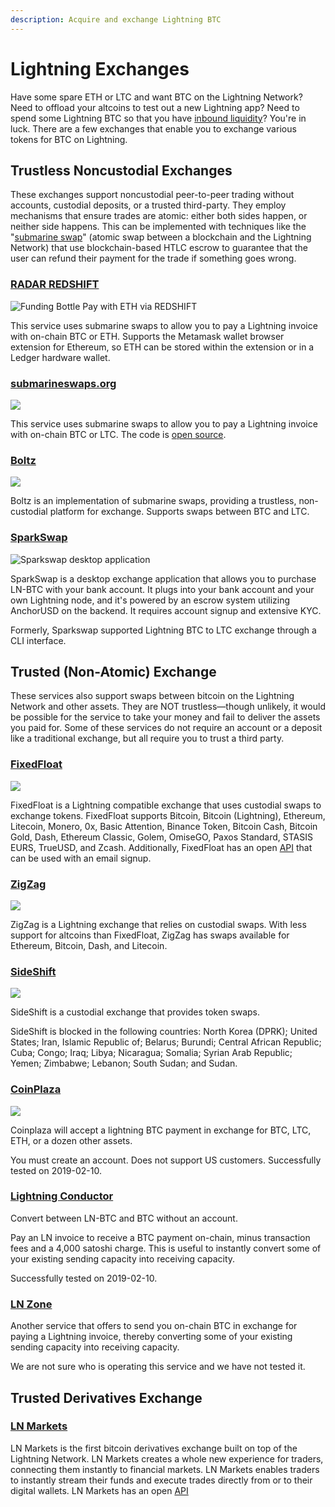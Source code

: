 ```yaml
---
description: Acquire and exchange Lightning BTC
---
```


# Lightning Exchanges

Have some spare ETH or LTC and want BTC on the Lightning Network? Need to offload your altcoins to test out a new Lightning app? Need to spend some Lightning BTC so that you have [inbound liquidity](bootstrapping-liquidity.md)? You're in luck. There are a few exchanges that enable you to exchange various tokens for BTC on Lightning.

## Trustless Noncustodial Exchanges

These exchanges support noncustodial peer-to-peer trading without accounts, custodial deposits, or a trusted third-party.  They employ mechanisms that ensure trades are atomic: either both sides happen, or neither side happens.  This can be implemented with techniques like the "[submarine swap](../tech/research/submarine-swap.md)" \(atomic swap between a blockchain and the Lightning Network\) that use blockchain-based HTLC escrow to guarantee that the user can refund their payment for the trade if something goes wrong.

### [RADAR REDSHIFT](https://redshift.radar.tech/)

![Funding Bottle Pay with ETH via REDSHIFT](../.gitbook/assets/peek-2019-10-30-23-38.gif)

This service uses submarine swaps to allow you to pay a Lightning invoice with on-chain BTC or ETH.  Supports the Metamask wallet browser extension for Ethereum, so ETH can be stored within the extension or in a Ledger hardware wallet.



### [submarineswaps.org](https://submarineswaps.org)

![](../.gitbook/assets/screen-shot-2019-06-19-at-2.25.18-pm.png)

This service uses submarine swaps to allow you to pay a Lightning invoice with on-chain BTC or LTC.  The code is [open source](https://github.com/submarineswaps/).



### [Boltz](https://boltz.exchange/)

![](../.gitbook/assets/screen-shot-2019-06-19-at-2.36.50-pm.png)

Boltz is an implementation of submarine swaps, providing a trustless, non-custodial platform for exchange.  Supports swaps between BTC and LTC.



### [SparkSwap](https://sparkswap.com/)

![Sparkswap desktop application](../.gitbook/assets/photo_2019-12-06_12-38-15.jpg)

SparkSwap is a desktop exchange application that allows you to purchase LN-BTC with your bank account.  It plugs into your bank account and your own Lightning node, and it's powered by an escrow system utilizing AnchorUSD on the backend.  It requires account signup and extensive KYC.

Formerly, Sparkswap supported Lightning BTC to LTC exchange through a CLI interface.

## Trusted \(Non-Atomic\) Exchange

These services also support swaps between bitcoin on the Lightning Network and other assets.  They are NOT trustless—though unlikely, it would be possible for the service to take your money and fail to deliver the assets you paid for.  Some of these services do not require an account or a deposit like a traditional exchange, but all require you to trust a third party.

### [FixedFloat](https://fixedfloat.com/)

![](../.gitbook/assets/screen-shot-2019-06-13-at-2.38.11-pm.png)

FixedFloat is a Lightning compatible exchange that uses custodial swaps to exchange tokens. FixedFloat supports Bitcoin, Bitcoin \(Lightning\), Ethereum, Litecoin, Monero, 0x, Basic Attention, Binance Token, Bitcoin Cash, Bitcoin Gold, Dash, Ethereum Classic, Golem, OmiseGO, Paxos Standard, STASIS EURS, TrueUSD, and Zcash. Additionally, FixedFloat has an open [API](https://fixedfloat.com/api) that can be used with an email signup.

### [ZigZag](https://zigzag.io/#/)

![](../.gitbook/assets/screen-shot-2019-06-13-at-2.41.48-pm.png)

ZigZag is a Lightning exchange that relies on custodial swaps. With less support for altcoins than FixedFloat, ZigZag has swaps available for Ethereum, Bitcoin, Dash, and Litecoin.

### [SideShift](https://sideshift.ai/)

![](../.gitbook/assets/screen-shot-2019-06-19-at-3.07.47-pm.png)

SideShift is a custodial exchange that provides token swaps.

SideShift is blocked in the following countries: North Korea \(DPRK\); United States; Iran, Islamic Republic of; Belarus; Burundi; Central African Republic; Cuba; Congo; Iraq; Libya; Nicaragua; Somalia; Syrian Arab Republic; Yemen; Zimbabwe; Lebanon; South Sudan; and Sudan.

### [CoinPlaza](https://www.coinplaza.it/)

![](../.gitbook/assets/screen-shot-2019-06-19-at-2.24.27-pm.png)

Coinplaza will accept a lightning BTC payment in exchange for BTC, LTC, ETH, or a dozen other assets.

You must create an account. Does not support US customers.  Successfully tested on 2019-02-10.

### [Lightning Conductor](https://lightningconductor.net/invoice)

Convert between LN-BTC and BTC without an account.  

Pay an LN invoice to receive a BTC payment on-chain, minus transaction fees and a 4,000 satoshi charge. This is useful to instantly convert some of your existing sending capacity into receiving capacity.

Successfully tested on 2019-02-10.

### [LN Zone](https://ln.zone/)

Another service that offers to send you on-chain BTC in exchange for paying a Lightning invoice, thereby converting some of your existing sending capacity into receiving capacity.

We are not sure who is operating this service and we have not tested it.


## Trusted Derivatives Exchange

### [LN Markets](https://lnmarkets.com/)

LN Markets is the first bitcoin derivatives exchange built on top of the Lightning Network. LN Markets creates a whole new experience for traders, connecting them instantly to financial markets. LN Markets enables traders to instantly stream their funds and execute trades directly from or to their digital wallets. LN Markets has an open [API](https://lnmarkets.github.io/docs)
